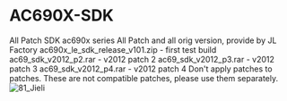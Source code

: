 # AC690X-SDK
All Patch SDK ac690x series
All Patch and all orig version, provide by JL Factory
ac690x_le_sdk_release_v101.zip - first test build
ac69_sdk_v2012_p2.rar - v2012 patch 2
ac69_sdk_v2012_p3.rar - v2012 patch 3
ac69_sdk_v2012_p4.rar - v2012 patch 4
Don't apply patches to patches.
These are not compatible patches, please use them separately.
![81_Jieli](https://user-images.githubusercontent.com/121731611/210158039-fd0b669c-6e92-4126-acab-1275066cfcb7.png)
